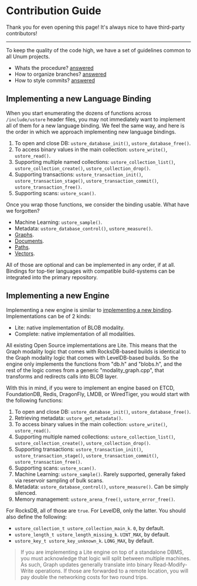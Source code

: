 # Contribution Guide

Thank you for even opening this page!
It's always nice to have third-party contributors!

---

To keep the quality of the code high, we have a set of guidelines common to all Unum projects.

- Whats the procedure? [answered](https://github.com/unum-cloud/awesome/blob/main/Workflow.md#organizing-software-development)
- How to organize branches? [answered](https://github.com/unum-cloud/awesome/blob/main/Workflow.md#branches)
- How to style commits? [answered](https://github.com/unum-cloud/awesome/blob/main/Workflow.md#commits)

## Implementing a new Language Binding

When you start enumerating the dozens of functions across `/include/ustore` header files, you may not immediately want to implement all of them for a new language binding.
We feel the same way, and here is the order in which we approach implementing new language bindings.

1. To open and close DB: `ustore_database_init()`, `ustore_database_free()`.
2. To access binary values in the main collection: `ustore_write()`, `ustore_read()`.
3. Supporting multiple named collections: `ustore_collection_list()`, `ustore_collection_create()`, `ustore_collection_drop()`.
4. Supporting transactions: `ustore_transaction_init()`, `ustore_transaction_stage()`, `ustore_transaction_commit()`, `ustore_transaction_free()`.
5. Supporting scans: `ustore_scan()`.

Once you wrap those functions, we consider the binding usable.
What have we forgotten?

- Machine Learning: `ustore_sample()`.
- Metadata: `ustore_database_control()`, `ustore_measure()`.
- [Graphs](https://unum.cloud/ustore/c/#graphs).
- [Documents](https://unum.cloud/ustore/c/#documents).
- [Paths](https://unum.cloud/ustore/c/#paths).
- [Vectors](https://unum.cloud/ustore/c/#vectors).

All of those are optional and can be implemented in any order, if at all.
Bindings for top-tier languages with compatible build-systems can be integrated into the primary repository.

## Implementing a new Engine

Implementing a new engine is similar to [implementing a new binding](#implementing-a-new-language-binding).
Implementations can be of 2 kinds:

- Lite: native implementation of BLOB modality.
- Complete: native implementation of all modalities.

All existing Open Source implementations are Lite.
This means that the Graph modality logic that comes with RocksDB-based builds is identical to the Graph modality logic that comes with LevelDB-based builds.
So the engine only implements the functions from "db.h" and "blobs.h", and the rest of the logic comes from a generic "modality_graph.cpp", that transforms and redirects calls into BLOB layer.

With this in mind, if you were to implement an engine based on ETCD, FoundationDB, Redis, DragonFly, LMDB, or WiredTiger, you would start with the following functions:

1. To open and close DB: `ustore_database_init()`, `ustore_database_free()`.
2. Retrieving metadata: `ustore_get_metadata()`.
3. To access binary values in the main collection: `ustore_write()`, `ustore_read()`.
4. Supporting multiple named collections: `ustore_collection_list()`, `ustore_collection_create()`, `ustore_collection_drop()`.
5. Supporting transactions: `ustore_transaction_init()`, `ustore_transaction_stage()`, `ustore_transaction_commit()`, `ustore_transaction_free()`.
6. Supporting scans: `ustore_scan()`.
7. Machine Learning: `ustore_sample()`. Rarely supported, generally faked via reservoir sampling of bulk scans.
8. Metadata: `ustore_database_control()`, `ustore_measure()`. Can be simply silenced.
9. Memory management: `ustore_arena_free()`, `ustore_error_free()`.

For RocksDB, all of those are `true`.
For LevelDB, only the latter.
You should also define the following:

- `ustore_collection_t ustore_collection_main_k`. `0`, by default.
- `ustore_length_t ustore_length_missing_k`. `UINT_MAX`, by default.
- `ustore_key_t ustore_key_unknown_k`. `LONG_MAX`, by default.

> If you are implementing a Lite engine on top of a standalone DBMS, you must acknowledge that logic will split between multiple machines.
> As such, Graph updates generally translate into binary Read-Modify-Write operations.
> If those are forwarded to a remote location, you will pay double the networking costs for two round trips.
